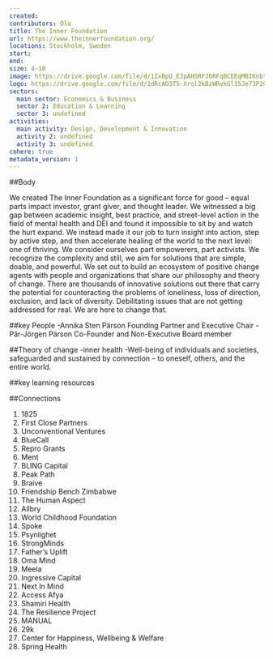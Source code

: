 ```yaml
---
created:
contributors: Ola
title: The Inner Foundation
url: https://www.theinnerfoundation.org/
locations: Stockholm, Sweden
start: 
end: 
size: 4-10
image: https://drive.google.com/file/d/1IxBpU_EJpAHSRFJ6RFqBCEEqMBIKnbtb/view?usp=drive_link
logo: https://drive.google.com/file/d/1dRcAO3T5-Xrol2kBzWRvkGl35Je73P2G/view?usp=drive_link
sectors:
  main sector: Economics & Business
  sector 2: Education & Learning
  sector 3: undefined
activities: 
  main activity: Design, Development & Innovation
  activity 2: undefined
  activity 3: undefined
cohere: true
metadata_version: 1
---
```



##Body

We created The Inner Foundation as a significant force for good – equal parts impact investor, grant giver, and thought leader. We witnessed a big gap between academic insight, best practice, and street-level action in the field of mental health and DEI and found it impossible to sit by and watch the hurt expand. We instead made it our job to turn insight into action, step by active step, and then accelerate healing of the world to the next level: one of thriving. We consider ourselves part empowerers, part activists. We recognize the complexity and still, we aim for solutions that are simple, doable, and powerful. We set out to build an ecosystem of positive change agents with people and organizations that share our philosophy and theory of change. There are thousands of innovative solutions out there that carry the potential for counteracting the problems of loneliness, loss of direction, exclusion, and lack of diversity. Debilitating issues that are not getting addressed for real. We are here to change that.


##key People
-Annika Sten Pärson Founding Partner and Executive Chair 
-Pär-Jörgen Pärson Co-Founder and Non-Executive Board member

##Theory of change
-inner health
-Well-being of individuals and societies, safeguarded and sustained by connection – to oneself, others, and the entire world. 

##key learning resources


##Connections
1. 1825
2. First Close Partners
3. Unconventional Ventures
4. BlueCall
5. Repro Grants
6. Ment
7. BLING Capital
8. Peak Path
9. Braive
10. Friendship Bench Zimbabwe
11. The Human Aspect
12. Allbry
13. World Childhood Foundation
14. Spoke
15. Psynlighet
16. StrongMinds
17. Father’s Uplift
18. Oma Mind
19. Meela
20. Ingressive Capital
21. Next In Mind
22. Access Afya
23. Shamiri Health
24. The Resilience Project
25. MANUAL
26. 29k
27. Center for Happiness, Wellbeing & Welfare
28. Spring Health

